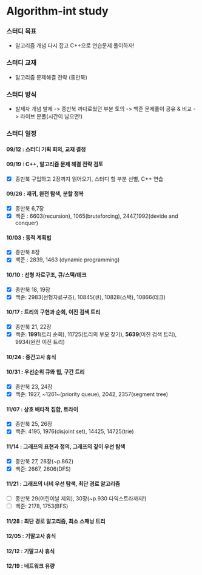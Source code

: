 # Algorithm-int study

### 스터디 목표
- 알고리즘 개념 다시 잡고 C++으로 연습문제 풀이하자!

### 스터디 교재
- 알고리즘 문제해결 전략 (종만북)

### 스터디 방식 
- 발제자 개념 발제 -> 종만북 까다로웠던 부분 토의 -> 백준 문제풀이 공유 & 비교 -> 라이브 문풀(시간이 남으면!)

### 스터디 일정

#### 09/12 : 스터디 기획 회의, 교재 결정
#### 09/19 : C++, 알고리즘 문제 해결 전략 검토
- [x] 종만북 구입하고 2장까지 읽어오기, 스터디 할 부분 선별, C++ 연습

#### 09/26 : 재귀, 완전 탐색, 분할 정복
- [x] 종만북 6,7장
- [x] 백준 : 6603(recursion), 1065(bruteforcing), 2447,1992(devide and conquer)

#### 10/03 : 동적 계획법
- [x] 종만북 8장
- [x] 백준 : 2839, 1463 (dynamic programming)

#### 10/10 : 선형 자료구조, 큐/스택/데크
- [x] 종만북 18, 19장
- [x] 백준: 2983(선형자료구조), 10845(큐), 10828(스택), 10866(데크)

#### 10/17 : 트리의 구현과 순회, 이진 검색 트리
- [x] 종만북 21, 22장
- [x] 백준: **1991**(트리 순회), 11725(트리의 부모 찾기), **5639**(이진 검색 트리), 9934(완전 이진 트리)

#### 10/24 : 중간고사 휴식

#### 10/31 : 우선순위 큐와 힙, 구간 트리
- [x] 종만북 23, 24장
- [x] 백준: 1927, ~1261~(priority queue), 2042, 2357(segment tree)

#### 11/07 : 상호 배타적 집합, 트라이
- [x] 종만북 25, 26장
- [x] 백준: 4195, 1976(disjoint set), 14425, 14725(trie)

#### 11/14 : 그래프의 표현과 정의, 그래프의 깊이 우선 탐색
- [x] 종만북 27, 28장(~p.862)
- [x] 백준: 2667, 2606(DFS)

#### 11/21 : 그래프의 너비 우선 탐색, 최단 경로 알고리즘
- [ ] 종만북 29(어린이날 제외), 30장(~p.930 다익스트라까지!)
- [ ] 백준: 2178, 1753(BFS)

#### 11/28 : 최단 경로 알고리즘, 최소 스패닝 트리

#### 12/05 : 기말고사 휴식

#### 12/12 : 기말고사 휴식

#### 12/19 : 네트워크 유량
